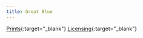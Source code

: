 ```yaml
---
title: Great Blue
---
```

[Prints](https://pixels.com/featured/great-blue-brady-lane.html){:target="_blank"}
[Licensing](https://licensing.pixels.com/featured/great-blue-brady-lane.html){:target="_blank"}